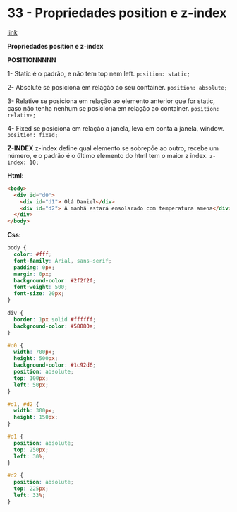 # 33 - Propriedades position e z-index

[link](http://cfbcursos.com.br/css3-33-position/)

**Propriedades position e z-index**

**POSITIONNNNN**

1- Static 
 é o padrão, e não tem top nem left. `position: static;`

2- Absolute
 se posiciona em relação ao seu container. `position: absolute;`

3- Relative
 se posiciona em relação ao elemento anterior que for static, caso não tenha nenhum se posiciona em relação ao container.
 `position: relative;`

4- Fixed
 se posiciona em relação a janela, leva em conta a janela, window. `position: fixed;`

**Z-INDEX**
z-index define qual elemento se sobrepõe ao outro, recebe um número, e o padrão é o último elemento do html tem o maior z index. `z-index: 10;`


**Html:**

```html
<body>
  <div id="d0">
    <div id="d1"> Olá Daniel</div>
    <div id="d2"> A manhã estará ensolarado com temperatura amena</div>
  </div>
</body>
```

**Css:**

```css
body {
  color: #fff;
  font-family: Arial, sans-serif;
  padding: 0px;
  margin: 0px;
  background-color: #2f2f2f;
  font-weight: 500;
  font-size: 20px;
}

div {
  border: 1px solid #ffffff;
  background-color: #58880a;
}

#d0 {
  width: 700px;
  height: 500px;
  background-color: #1c92d6;
  position: absolute;
  top: 100px;
  left: 50px;
}

#d1, #d2 {
  width: 300px;
  height: 150px;
}

#d1 {
  position: absolute;
  top: 250px;
  left: 30%;
}

#d2 {
  position: absolute;
  top: 225px;
  left: 33%;
}
```
